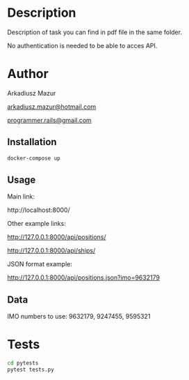 # Description

Description of task you can find in pdf file in the same folder.

No authentication is needed to be able to acces API.

# Author

Arkadiusz Mazur

arkadiusz.mazur@hotmail.com

programmer.rails@gmail.com


## Installation

```bash
docker-compose up
```

## Usage
Main link:

http://localhost:8000/

Other example links:

http://127.0.0.1:8000/api/positions/

http://127.0.0.1:8000/api/ships/

JSON format example:

http://127.0.0.1:8000/api/positions.json?imo=9632179

## Data
IMO numbers to use:
9632179, 9247455, 9595321

# Tests
```bash
cd pytests
pytest tests.py
```